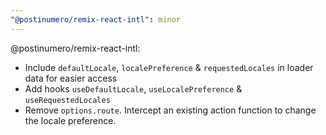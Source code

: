 ```yaml
---
"@postinumero/remix-react-intl": minor
---
```


@postinumero/remix-react-intl:

- Include `defaultLocale`, `localePreference` & `requestedLocales` in loader data for easier access
- Add hooks `useDefaultLocale`, `useLocalePreference` & `useRequestedLocales`
- Remove `options.route`. Intercept an existing action function to change the locale preference.
